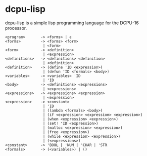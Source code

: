 dcpu-lisp
=========

dcpu-lisp is a simple lisp programming language for the DCPU-16 processor.

	<program>       -> <forms> | ϵ
	<forms>         -> <forms> <form>
	                 | <form>
	<form>          -> <definition>
	                 | <expression>
	<definitions>   -> <definitions> <definition>
	                 | <definition>
	<definition>    -> (define 'ID <expression>)
	                 | (defun 'ID <formals> <body>)
	<variables>     -> <variables> 'ID
	                 | 'ID
	<body>          -> <definitions> <expressions>
	                 | <expressions>
	<expressions>   -> <expressions> <expression>
	                 | <expression>
	<expression>    -> <constant>
	                 | 'ID
	                 | (lambda <formals> <body>)
	                 | (if <expression> <expression> <expression>)
	                 | (when <expression> <expression>)
	                 | (set! 'ID <expression>)
	                 | (malloc <expression> <expression>)
	                 | (free <expression>)
	                 | (while <expression> <expression>)
	                 | (<expressions>)
	<constant>      -> 'BOOL | 'NUM | 'CHAR | 'STR
	<formals>       -> (<variables>) | ()
